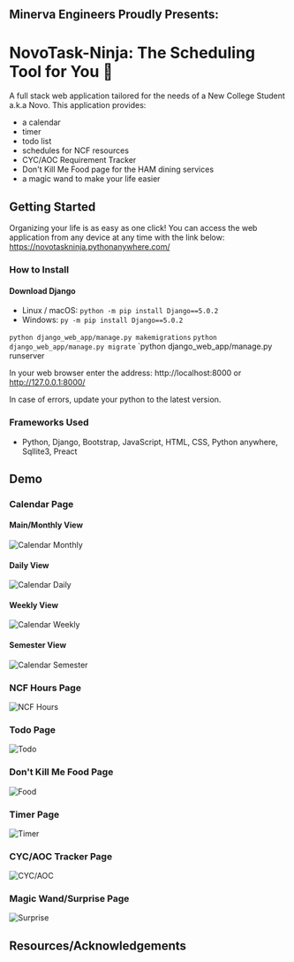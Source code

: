 ## Minerva Engineers Proudly Presents:
# NovoTask-Ninja: The Scheduling Tool for You 🫵

A full stack web application tailored for the needs of a New College Student a.k.a Novo. This application provides:
* a calendar
* timer
* todo list
* schedules for NCF resources
* CYC/AOC Requirement Tracker
* Don't Kill Me Food page for the HAM dining services
* a magic wand to make your life easier

## Getting Started

Organizing your life is as easy as one click! You can access the web application from any device at any time with the link below:
https://novotaskninja.pythonanywhere.com/

### How to Install
#### Download Django
* Linux / macOS:
`python -m pip install Django==5.0.2`
* Windows:
`py -m pip install Django==5.0.2`

`python django_web_app/manage.py makemigrations`
`python django_web_app/manage.py migrate`
`python django_web_app/manage.py runserver

In your web browser enter the address: http://localhost:8000 or http://127.0.0.1:8000/

In case of errors, update your python to the latest version.

### Frameworks Used
* Python, Django, Bootstrap, JavaScript, HTML, CSS, Python anywhere, Sqllite3, Preact

## Demo
### Calendar Page
#### Main/Monthly View
![Calendar Monthly](https://github.com/marios-petrov/NovoTask-Ninja/blob/456b227b6168be1e0d25ec3ff5ab924174a18a06/NovoTaskNinja/static/screenshots/Calendar_monthly.png)
#### Daily View
![Calendar Daily](https://github.com/marios-petrov/NovoTask-Ninja/blob/456b227b6168be1e0d25ec3ff5ab924174a18a06/NovoTaskNinja/static/screenshots/Calendar_daily.png)
#### Weekly View
![Calendar Weekly](https://github.com/marios-petrov/NovoTask-Ninja/blob/456b227b6168be1e0d25ec3ff5ab924174a18a06/NovoTaskNinja/static/screenshots/Calendar_weekly.png)
#### Semester View
![Calendar Semester](https://github.com/marios-petrov/NovoTask-Ninja/blob/456b227b6168be1e0d25ec3ff5ab924174a18a06/NovoTaskNinja/static/screenshots/Calendar_semesterly.png)

### NCF Hours Page
![NCF Hours](https://github.com/marios-petrov/NovoTask-Ninja/blob/456b227b6168be1e0d25ec3ff5ab924174a18a06/NovoTaskNinja/static/screenshots/NCFHours.png)

### Todo Page
![Todo](https://github.com/marios-petrov/NovoTask-Ninja/blob/456b227b6168be1e0d25ec3ff5ab924174a18a06/NovoTaskNinja/static/screenshots/Todo.png)

### Don't Kill Me Food Page
![Food](https://github.com/marios-petrov/NovoTask-Ninja/blob/456b227b6168be1e0d25ec3ff5ab924174a18a06/NovoTaskNinja/static/screenshots/Food.png)

### Timer Page
![Timer](https://github.com/marios-petrov/NovoTask-Ninja/blob/456b227b6168be1e0d25ec3ff5ab924174a18a06/NovoTaskNinja/static/screenshots/Timer.png)

### CYC/AOC Tracker Page
![CYC/AOC](https://github.com/marios-petrov/NovoTask-Ninja/blob/456b227b6168be1e0d25ec3ff5ab924174a18a06/NovoTaskNinja/static/screenshots/CYCReq.png)

### Magic Wand/Surprise Page
![Surprise](https://github.com/marios-petrov/NovoTask-Ninja/blob/456b227b6168be1e0d25ec3ff5ab924174a18a06/NovoTaskNinja/static/screenshots/Surprise.png)

## Resources/Acknowledgements

